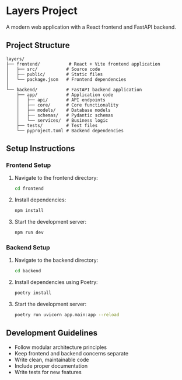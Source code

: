 # Layers Project

A modern web application with a React frontend and FastAPI backend.

## Project Structure

```
layers/
├── frontend/           # React + Vite frontend application
│   ├── src/           # Source code
│   ├── public/        # Static files
│   └── package.json   # Frontend dependencies
│
└── backend/           # FastAPI backend application
    ├── app/           # Application code
    │   ├── api/       # API endpoints
    │   ├── core/      # Core functionality
    │   ├── models/    # Database models
    │   ├── schemas/   # Pydantic schemas
    │   └── services/  # Business logic
    ├── tests/         # Test files
    └── pyproject.toml # Backend dependencies
```

## Setup Instructions

### Frontend Setup

1. Navigate to the frontend directory:
   ```bash
   cd frontend
   ```

2. Install dependencies:
   ```bash
   npm install
   ```

3. Start the development server:
   ```bash
   npm run dev
   ```

### Backend Setup

1. Navigate to the backend directory:
   ```bash
   cd backend
   ```

2. Install dependencies using Poetry:
   ```bash
   poetry install
   ```

3. Start the development server:
   ```bash
   poetry run uvicorn app.main:app --reload
   ```

## Development Guidelines

- Follow modular architecture principles
- Keep frontend and backend concerns separate
- Write clean, maintainable code
- Include proper documentation
- Write tests for new features 